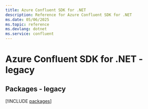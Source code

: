 ```yaml
---
title: Azure Confluent SDK for .NET
description: Reference for Azure Confluent SDK for .NET
ms.date: 05/06/2025
ms.topic: reference
ms.devlang: dotnet
ms.service: confluent
---
```

# Azure Confluent SDK for .NET - legacy
## Packages - legacy
[!INCLUDE [packages](confluent-index.md)]